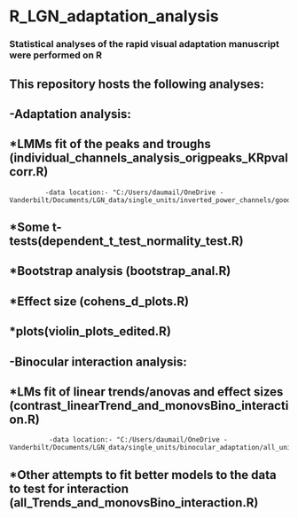 # R_LGN_adaptation_analysis
### Statistical analyses of the rapid visual adaptation manuscript were performed on R
## This repository hosts the following analyses:
## -Adaptation analysis:
## *LMMs fit of the peaks and troughs (individual_channels_analysis_origpeaks_KRpvalcorr.R)
             -data location:- "C:/Users/daumail/OneDrive - Vanderbilt/Documents/LGN_data/single_units/inverted_power_channels/good_single_units_data_4bumps_more/new_peak_alignment_anal/su_peaks_03032020_corrected/orig_peak_values/*.mat"
## *Some t-tests(dependent_t_test_normality_test.R)
## *Bootstrap analysis (bootstrap_anal.R)
## *Effect size (cohens_d_plots.R)
## *plots(violin_plots_edited.R)
## -Binocular interaction analysis:
## *LMs fit of linear trends/anovas and effect sizes (contrast_linearTrend_and_monovsBino_interaction.R)
              -data location:- "C:/Users/daumail/OneDrive - Vanderbilt/Documents/LGN_data/single_units/binocular_adaptation/all_units/all_orig_bs_zscore_trials.mat"
## *Other attempts to fit better models to the data to test for interaction (all_Trends_and_monovsBino_interaction.R)
